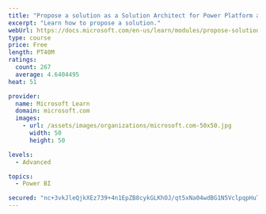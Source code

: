 ```yaml
---
title: "Propose a solution as a Solution Architect for Power Platform and Dynamics 365"
excerpt: "Learn how to propose a solution."
webUrl: https://docs.microsoft.com/en-us/learn/modules/propose-solution/
type: course
price: Free
length: PT40M
ratings:
  count: 267
  average: 4.6404495
heat: 51

provider:
  name: Microsoft Learn
  domain: microsoft.com
  images:
    - url: /assets/images/organizations/microsoft.com-50x50.jpg
      width: 50
      height: 50

levels:
  - Advanced

topics:
  - Power BI

secured: "nc+3vkJleQjkXEz739+4n1EpZB8cykGLKhOJ/qt5xNa04wdBG1N5VclpqpHuT6eMLpg+zqpZbUh89u1LoAR4MQM37OkRsl3+NZ+IxLmZBL5mvIYWveJd0Y0RVDGAT48EWplEUrv76fCJWRn1pYrQ9nDjI8gaYhTwYCcvDOvtI9j5QTPV+AE23ALSGAHJU/jyJUTzw2X2sbgFN2ws7QE8abQLv79AZ7rcGCFFusYmwZuTBZSIAq/HZXnULRQ1Wi/bZaC7vUyXC+NYPKX5a41vCRlvb9evtw2YSHlyD64Ic4hJWaa/bFe7tWUFrIJXKppQp9D4+xqt8qgjF5MGEd4BKFG9LQ/FWziO0csT+1Q0fbiRlk905hXRq/aLN6ap8JxDGKE0ryD/8MBfkqz0jBj52Q==;c2hyv+vDyQhFFmtZ7R2+Nw=="
---
```


